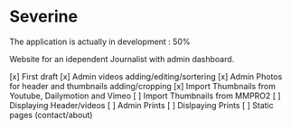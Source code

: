 Severine
========

The application is actually in development : 50%

Website for an idependent Journalist with admin dashboard.

[x] First draft
[x] Admin videos adding/editing/sortering
[x] Admin Photos for header and thumbnails adding/cropping
[x] Import Thumbnails from Youtube, Dailymotion and Vimeo
[ ] Import Thumbnails from MMPRO2
[ ] Displaying Header/videos
[ ] Admin Prints
[ ] Dislpaying Prints
[ ] Static pages (contact/about)
